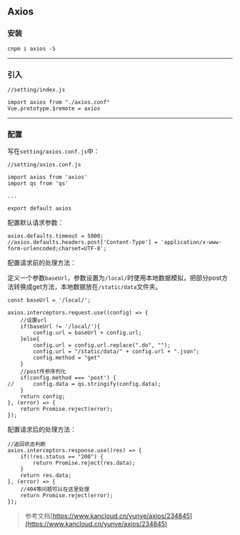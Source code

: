 ## Axios

### 安装

```
cnpm i axios -S
```

----

### 引入

```
//setting/index.js

import axios from "./axios.conf"
Vue.prototype.$remote = axios
```

----

### 配置

写在`setting/axios.conf.js`中：

```
//setting/axios.conf.js

import axios from 'axios'
import qs from 'qs'

...

export default axios
```

配置默认请求参数：

```
axios.defaults.timeout = 5000;
//axios.defaults.headers.post['Content-Type'] = 'application/x-www-form-urlencoded;charset=UTF-8';
```

配置请求前的处理方法：

定义一个参数`baseUrl`，参数设置为`/local/`时使用本地数据模拟，把部分post方法转换成get方法，本地数据放在`/static/data`文件夹。

```
const baseUrl = '/local/';

axios.interceptors.request.use((config) => {
	//设置url
	if(baseUrl != '/local/'){
		config.url = baseUrl + config.url;
	}else{
		config.url = config.url.replace(".do", "");
		config.url = "/static/data/" + config.url + ".json";
		config.method = "get"
	}
	//post传参序列化
	if(config.method === 'post') {
//		config.data = qs.stringify(config.data);
	}
	return config;
}, (error) => {
	return Promise.reject(error);
});
```

配置请求后的处理方法：

```
//返回状态判断
axios.interceptors.response.use((res) => {
	if(!res.status == "200") {
		return Promise.reject(res.data);
	}
	return res.data;
}, (error) => {
	//404等问题可以在这里处理
	return Promise.reject(error);
});
```

>参考文档[https://www.kancloud.cn/yunye/axios/234845](https://www.kancloud.cn/yunye/axios/234845)